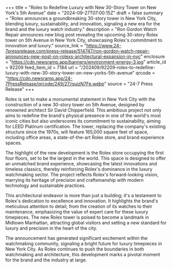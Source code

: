 +++
title = "Rolex to Redefine Luxury with New 30-Story Tower on New York's 5th Avenue"
date = "2024-09-27T07:00:15Z"
draft = false
summary = "Rolex announces a groundbreaking 30-story tower in New York City, blending luxury, sustainability, and innovation, signaling a new era for the brand and the luxury watch industry."
description = "Ron Gordon Watch Repair announces new blog post revealing the upcoming 30-story Rolex tower on 5th Avenue in New York City, showcasing Rolex's commitment to innovation and luxury."
source_link = "https://www.24-7pressrelease.com/press-release/514747/ron-gordon-watch-repair-announces-new-post-on-rolexs-architectural-expansion-in-nyc"
enclosure = "https://cdn.newsramp.app/banners/environment-energy-3.jpg"
article_id = 92209
feed_item_id = 7184
url = "/202409/92209-rolex-to-redefine-luxury-with-new-30-story-tower-on-new-yorks-5th-avenue"
qrcode = "https://cdn.newsramp.app/24-7PressRelease/qrcode/249/27/quizN7Fe.webp"
source = "24-7 Press Release"
+++

<p>Rolex is set to make a monumental statement in New York City with the construction of a new 30-story tower on 5th Avenue, designed by renowned architect Sir David Chipperfield. This ambitious project not only aims to redefine the brand's physical presence in one of the world's most iconic cities but also underscores its commitment to sustainability, aiming for LEED Platinum certification. The tower, replacing the company's existing structure since the 1970s, will feature 165,000 square feet of space, including office areas, a state-of-the-art Rolex store, and brand experience spaces.</p><p>The highlight of the new development is the Rolex store occupying the first four floors, set to be the largest in the world. This space is designed to offer an unmatched brand experience, showcasing the latest innovations and timeless classics, thereby reinforcing Rolex's dominance in the luxury watchmaking sector. The project reflects Rolex's forward-looking vision, marrying its heritage of precision and craftsmanship with modern technology and sustainable practices.</p><p>This architectural endeavor is more than just a building; it's a testament to Rolex's dedication to excellence and innovation. It highlights the brand's meticulous attention to detail, from the creation of its watches to their maintenance, emphasizing the value of expert care for these luxury timepieces. The new Rolex tower is poised to become a landmark in Midtown Manhattan, attracting global visitors and setting a new standard for luxury and precision in the heart of the city.</p><p>The announcement has generated significant excitement within the watchmaking community, signaling a bright future for luxury timepieces in New York City. As Rolex continues to push the boundaries in both watchmaking and architecture, this development marks a pivotal moment for the brand and the industry at large.</p>